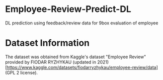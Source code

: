 # Employee-Review-Predict-DL
DL prediction using feedback/review data for 9box evaluation of employee

# Dataset Information
The dataset was obtained from Kaggle's dataset "Employee Review" provided by FIODAR RYZHYKAU (updated in 2021) [https://www.kaggle.com/datasets/fiodarryzhykau/employee-review/data] (GPL 2 license).
